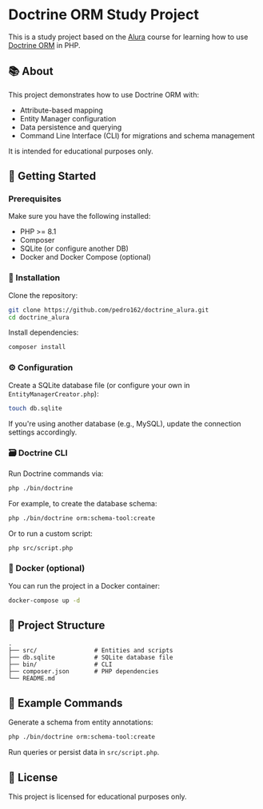 # Doctrine ORM Study Project

This is a study project based on the [Alura](https://www.alura.com.br/) course for learning how to use [Doctrine ORM](https://www.doctrine-project.org/projects/orm.html) in PHP.

## 📚 About

This project demonstrates how to use Doctrine ORM with:

- Attribute-based mapping
- Entity Manager configuration
- Data persistence and querying
- Command Line Interface (CLI) for migrations and schema management

It is intended for educational purposes only.

## 🚀 Getting Started

### Prerequisites

Make sure you have the following installed:

- PHP >= 8.1
- Composer
- SQLite (or configure another DB)
- Docker and Docker Compose (optional)

### 🧰 Installation

Clone the repository:

```bash
git clone https://github.com/pedro162/doctrine_alura.git
cd doctrine_alura
```

Install dependencies:

```bash
composer install
```

### ⚙️ Configuration

Create a SQLite database file (or configure your own in `EntityManagerCreator.php`):

```bash
touch db.sqlite
```

If you're using another database (e.g., MySQL), update the connection settings accordingly.

### 🗃️ Doctrine CLI

Run Doctrine commands via:

```bash
php ./bin/doctrine
```

For example, to create the database schema:

```bash
php ./bin/doctrine orm:schema-tool:create
```

Or to run a custom script:

```bash
php src/script.php
```

### 🐳 Docker (optional)

You can run the project in a Docker container:

```bash
docker-compose up -d
```

## 📁 Project Structure

```
.
├── src/                # Entities and scripts
├── db.sqlite           # SQLite database file
├── bin/                # CLI
├── composer.json       # PHP dependencies
└── README.md
```

## 🧪 Example Commands

Generate a schema from entity annotations:

```bash
php ./bin/doctrine orm:schema-tool:create
```

Run queries or persist data in `src/script.php`.

## 📄 License

This project is licensed for educational purposes only.
